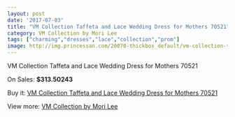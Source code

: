 ```yaml
---
layout: post
date: '2017-07-03'
title: "VM Collection Taffeta and Lace Wedding Dress for Mothers 70521"
category: VM Collection by Mori Lee
tags: ["charming","dresses","lace","collection","prom"]
image: http://img.princessan.com/20070-thickbox_default/vm-collection-taffeta-and-lace-wedding-dress-for-mothers-70521.jpg
---
```

VM Collection Taffeta and Lace Wedding Dress for Mothers 70521

On Sales: **$313.50243**
<a href="https://www.princessan.com/en/vm-collection-by-mori-lee/8967-vm-collection-taffeta-and-lace-wedding-dress-for-mothers-70521.html"><amp-img layout="responsive" width="600" height="600" src="//img.princessan.com/20070-thickbox_default/vm-collection-taffeta-and-lace-wedding-dress-for-mothers-70521.jpg" alt="VM Collection Taffeta and Lace Wedding Dress for Mothers 70521 0" /></a>
<a href="https://www.princessan.com/en/vm-collection-by-mori-lee/8967-vm-collection-taffeta-and-lace-wedding-dress-for-mothers-70521.html"><amp-img layout="responsive" width="600" height="600" src="//img.princessan.com/20072-thickbox_default/vm-collection-taffeta-and-lace-wedding-dress-for-mothers-70521.jpg" alt="VM Collection Taffeta and Lace Wedding Dress for Mothers 70521 1" /></a>
<a href="https://www.princessan.com/en/vm-collection-by-mori-lee/8967-vm-collection-taffeta-and-lace-wedding-dress-for-mothers-70521.html"><amp-img layout="responsive" width="600" height="600" src="//img.princessan.com/20071-thickbox_default/vm-collection-taffeta-and-lace-wedding-dress-for-mothers-70521.jpg" alt="VM Collection Taffeta and Lace Wedding Dress for Mothers 70521 2" /></a>

Buy it: [VM Collection Taffeta and Lace Wedding Dress for Mothers 70521](https://www.princessan.com/en/vm-collection-by-mori-lee/8967-vm-collection-taffeta-and-lace-wedding-dress-for-mothers-70521.html "VM Collection Taffeta and Lace Wedding Dress for Mothers 70521")

View more: [VM Collection by Mori Lee](https://www.princessan.com/en/73-vm-collection-by-mori-lee "VM Collection by Mori Lee")